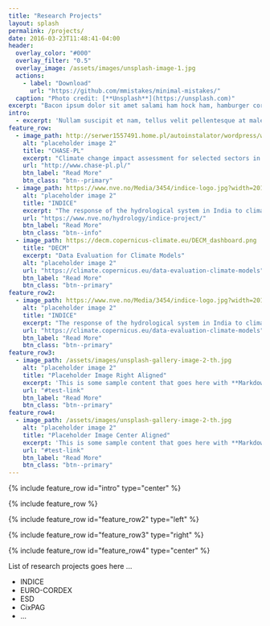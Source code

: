 ```yaml
---
title: "Research Projects"
layout: splash
permalink: /projects/
date: 2016-03-23T11:48:41-04:00
header:
  overlay_color: "#000"
  overlay_filter: "0.5"
  overlay_image: /assets/images/unsplash-image-1.jpg
  actions:
    - label: "Download"
      url: "https://github.com/mmistakes/minimal-mistakes/"
  caption: "Photo credit: [**Unsplash**](https://unsplash.com)"
excerpt: "Bacon ipsum dolor sit amet salami ham hock ham, hamburger corned beef short ribs kielbasa biltong t-bone drumstick tri-tip tail sirloin pork chop."
intro: 
  - excerpt: 'Nullam suscipit et nam, tellus velit pellentesque at malesuada, enim eaque. Quis nulla, netus tempor in diam gravida tincidunt, *proin faucibus* voluptate felis id sollicitudin. Centered with `type="center"`'
feature_row:
  - image_path: http://serwer1557491.home.pl/autoinstalator/wordpress/wp-content/uploads/2015/09/cropped-strona-logo_2.jpg
    alt: "placeholder image 2"
    title: "CHASE-PL"
    excerpt: "Climate change impact assessment for selected sectors in Poland"
    url: "http://www.chase-pl.pl/"
    btn_label: "Read More"
    btn_class: "btn--primary"
  - image_path: https://www.nve.no/Media/3454/indice-logo.jpg?width=201&height=168
    alt: "placeholder image 2"
    title: "INDICE"
    excerpt: "The response of the hydrological system in India to climate change (INDICE) was a project from 2012 to 2016 funded by the Norwegian Research Council."
    url: "https://www.nve.no/hydrology/indice-project/"
    btn_label: "Read More"
    btn_class: "btn--info"
  - image_path: https://decm.copernicus-climate.eu/DECM_dashboard.png
    title: "DECM"
    excerpt: "Data Evaluation for Climate Models"
    alt: "placeholder image 2"
    url: "https://climate.copernicus.eu/data-evaluation-climate-models"
    btn_label: "Read More"
    btn_class: "btn--primary"
feature_row2:
  - image_path: https://www.nve.no/Media/3454/indice-logo.jpg?width=201&height=168
    alt: "placeholder image 2"
    title: "INDICE"
    excerpt: "The response of the hydrological system in India to climate change (INDICE) was a project from 2012 to 2016 funded by the Norwegian Research Council."
    url: "https://climate.copernicus.eu/data-evaluation-climate-models"
    btn_label: "Read More"
    btn_class: "btn--primary"
feature_row3:
  - image_path: /assets/images/unsplash-gallery-image-2-th.jpg
    alt: "placeholder image 2"
    title: "Placeholder Image Right Aligned"
    excerpt: 'This is some sample content that goes here with **Markdown** formatting. Right aligned with `type="right"`'
    url: "#test-link"
    btn_label: "Read More"
    btn_class: "btn--primary"
feature_row4:
  - image_path: /assets/images/unsplash-gallery-image-2-th.jpg
    alt: "placeholder image 2"
    title: "Placeholder Image Center Aligned"
    excerpt: 'This is some sample content that goes here with **Markdown** formatting. Centered with `type="center"`'
    url: "#test-link"
    btn_label: "Read More"
    btn_class: "btn--primary"
---
```


{% include feature_row id="intro" type="center" %}

{% include feature_row %}

{% include feature_row id="feature_row2" type="left" %}

{% include feature_row id="feature_row3" type="right" %}

{% include feature_row id="feature_row4" type="center" %}

List of research projects goes here ...

* INDICE
* EURO-CORDEX
* ESD
* CixPAG
* ...
